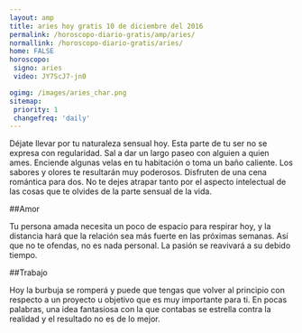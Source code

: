 ```yaml
---
layout: amp
title: aries hoy gratis 10 de diciembre del 2016 
permalink: /horoscopo-diario-gratis/amp/aries/
normallink: /horoscopo-diario-gratis/aries/
home: FALSE
horoscopo:
 signo: aries
 video: JY7ScJ7-jn0

ogimg: /images/aries_char.png
sitemap:
 priority: 1
 changefreq: 'daily'
---
```



Déjate llevar por tu naturaleza sensual hoy. Esta parte de tu ser no se expresa con regularidad. Sal a dar un largo paseo con alguien a quien ames. Enciende algunas velas en tu habitación o toma un baño caliente. Los sabores y olores te resultarán muy poderosos. Disfruten de una cena romántica para dos. No te dejes atrapar tanto por el aspecto intelectual de las cosas que te olvides de la parte sensual de la vida.

##Amor

Tu persona amada necesita un poco de espacio para respirar hoy, y la distancia hará que la relación sea más fuerte en las próximas semanas. Así que no te ofendas, no es nada personal. La pasión se reavivará a su debido tiempo.

##Trabajo

Hoy la burbuja se romperá y puede que tengas que volver al principio con respecto a un proyecto u objetivo que es muy importante para ti. En pocas palabras, una idea fantasiosa con la que contabas se estrella contra la realidad y el resultado no es de lo mejor.